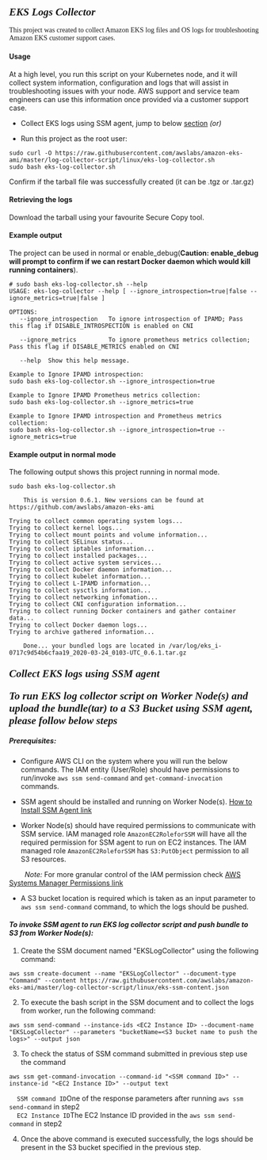 ### <span style="font-family: times, serif; font-size:16pt; font-style:italic;"> EKS Logs Collector 

<span style="font-family: calibri, Garamond, 'Comic Sans MS' ;">This project was created to collect Amazon EKS log files and OS logs for troubleshooting Amazon EKS customer support cases.</span>

#### Usage

At a high level, you run this script on your Kubernetes node, and it will collect system information, configuration and logs that will assist in troubleshooting issues with your node. AWS support and service team engineers can use this information once provided via a customer support case.

* Collect EKS logs using SSM agent, jump to below [section](#collect-eks-logs-using-ssm-agent) _(or)_

* Run this project as the root user:
```
sudo curl -O https://raw.githubusercontent.com/awslabs/amazon-eks-ami/master/log-collector-script/linux/eks-log-collector.sh
sudo bash eks-log-collector.sh
```

Confirm if the tarball file was successfully created (it can be .tgz or .tar.gz)

#### Retrieving the logs
Download the tarball using your favourite Secure Copy tool.

#### Example output
The project can be used in normal or enable_debug(**Caution: enable_debug will prompt to confirm if we can restart Docker daemon which would kill running containers**).

```
# sudo bash eks-log-collector.sh --help
USAGE: eks-log-collector --help [ --ignore_introspection=true|false --ignore_metrics=true|false ]

OPTIONS:
   --ignore_introspection   To ignore introspection of IPAMD; Pass this flag if DISABLE_INTROSPECTION is enabled on CNI
   
   --ignore_metrics         To ignore prometheus metrics collection; Pass this flag if DISABLE_METRICS enabled on CNI

   --help  Show this help message.

Example to Ignore IPAMD introspection: 
sudo bash eks-log-collector.sh --ignore_introspection=true

Example to Ignore IPAMD Prometheus metrics collection:  
sudo bash eks-log-collector.sh --ignore_metrics=true

Example to Ignore IPAMD introspection and Prometheus metrics collection:
sudo bash eks-log-collector.sh --ignore_introspection=true --ignore_metrics=true   
```
#### Example output in normal mode
The following output shows this project running in normal mode.

```
sudo bash eks-log-collector.sh

	This is version 0.6.1. New versions can be found at https://github.com/awslabs/amazon-eks-ami

Trying to collect common operating system logs... 
Trying to collect kernel logs... 
Trying to collect mount points and volume information... 
Trying to collect SELinux status... 
Trying to collect iptables information... 
Trying to collect installed packages... 
Trying to collect active system services... 
Trying to collect Docker daemon information... 
Trying to collect kubelet information... 
Trying to collect L-IPAMD information... 
Trying to collect sysctls information... 
Trying to collect networking infomation... 
Trying to collect CNI configuration information... 
Trying to collect running Docker containers and gather container data... 
Trying to collect Docker daemon logs... 
Trying to archive gathered information... 

	Done... your bundled logs are located in /var/log/eks_i-0717c9d54b6cfaa19_2020-03-24_0103-UTC_0.6.1.tar.gz
```


### <span style="font-family: times, serif; font-size:16pt; font-style:italic;">Collect EKS logs using SSM agent 
#### <span style="font-family: times, serif; font-size:16pt; font-style:italic;">To run EKS log collector script on Worker Node(s) and upload the bundle(tar) to a S3 Bucket using SSM agent, please follow below steps

##### *Prerequisites*:

* Configure AWS CLI on the system where you will run the below commands. The IAM entity (User/Role) should have permissions to run/invoke `aws ssm send-command` and `get-command-invocation` commands.

* SSM agent should be installed and running on Worker Node(s). [How to Install SSM Agent link](https://docs.aws.amazon.com/systems-manager/latest/userguide/sysman-manual-agent-install.html)

* Worker Node(s) should have required permissions to communicate with SSM service. IAM managed role `AmazonEC2RoleforSSM` will have all the required permission for SSM agent to run on EC2 instances. The IAM managed role `AmazonEC2RoleforSSM` has `S3:PutObject` permission to all S3 resources. 

&nbsp;&nbsp;&nbsp;&nbsp;&nbsp;&nbsp;&nbsp;&nbsp;*Note:* For more granular control of the IAM permission check [AWS Systems Manager Permissions link ](https://docs.aws.amazon.com/systems-manager/latest/userguide/auth-and-access-control-permissions-reference.html)

* A S3 bucket location is required which is taken as an input parameter to `aws ssm send-command` command, to which the logs should be pushed.


#### *To invoke SSM agent to run EKS log collector script and push bundle to S3 from Worker Node(s):*

1. Create the SSM document named "EKSLogCollector" using the following command: <br/>
```
aws ssm create-document --name "EKSLogCollector" --document-type "Command" --content https://raw.githubusercontent.com/awslabs/amazon-eks-ami/master/log-collector-script/linux/eks-ssm-content.json
```
2. To execute the bash script in the SSM document and to collect the logs from worker, run the following command: <br/>
```
aws ssm send-command --instance-ids <EC2 Instance ID> --document-name "EKSLogCollector" --parameters "bucketName=<S3 bucket name to push the logs>" --output json
```
3. To check the status of SSM command submitted in previous step use the command <br/> 
```   
aws ssm get-command-invocation --command-id "<SSM command ID>" --instance-id "<EC2 Instance ID>" --output text
```
&nbsp;&nbsp;&nbsp;&nbsp;`SSM command ID`One of the response parameters after running `aws ssm send-command` in step2<br/>
&nbsp;&nbsp;&nbsp;&nbsp;`EC2 Instance ID`The EC2 Instance ID provided in the `aws ssm send-command` in step2

4. Once the above command is executed successfully, the logs should be present in the S3 bucket specified in the previous step. 

